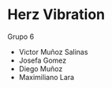 # Herz Vibration
 Grupo 6 
 - Victor Muñoz Salinas
 - Josefa Gomez
 - Diego Muñoz
 - Maximiliano Lara



